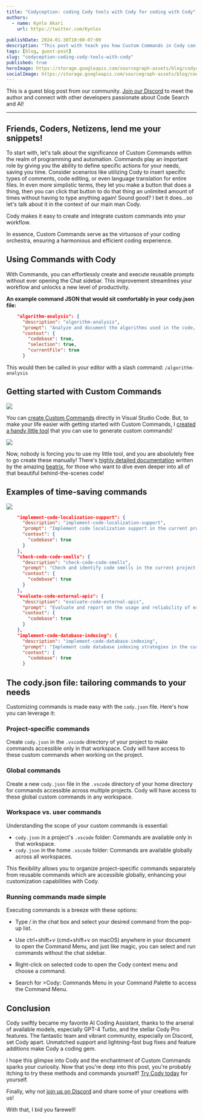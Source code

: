 ```yaml
---
title: "Codyception: coding Cody tools with Cody for coding with Cody"
authors:
  - name: Kynlo Akari
    url: https://twitter.com/Kynlos
  
publishDate: 2024-01-30T10:00-07:00
description: "This post with teach you how Custom Commands in Cody can simplify your coding process by automating repetitive tasks, saving you time and effort."
tags: [blog, guest-post]
slug: "codyception-coding-cody-tools-with-cody"
published: true
heroImage: https://storage.googleapis.com/sourcegraph-assets/blog/codyception-coding-cody-tools-with-cody-v4.png
socialImage: https://storage.googleapis.com/sourcegraph-assets/blog/codyception-coding-cody-tools-with-cody-v4.png
---
```


<Alert type="secondary">This is a guest blog post from our community. <a href="https://discord.com/servers/sourcegraph-969688426372825169" target="_blank">Join our Discord</a> to meet the author and connect with other developers passionate about Code Search and AI!</Alert>

---

## Friends, Coders, Netizens, lend me your snippets!


To start with, let's talk about the significance of Custom Commands within the realm of programming and automation. Commands play an important role by giving you the ability to define specific actions for your needs, saving you time. Consider scenarios like utilizing Cody to insert specific types of comments, code editing, or even language translation for entire files. In even more simplistic terms, they let you make a button that does a thing, then you can click that button to do that thing an unlimited amount of times without having to type anything again!  Sound good? I bet it does...so let's talk about it in the context of our main man Cody.

Cody makes it easy to create and integrate custom commands into your workflow.

In essence, Custom Commands serve as the virtuosos of your coding orchestra, ensuring a harmonious and efficient coding experience.


## Using Commands with Cody

With Commands, you can effortlessly create and execute reusable prompts without ever opening the Chat sidebar. This improvement streamlines your workflow and unlocks a new level of productivity.

**An example command JSON that would sit comfortably in your cody.json file:**

```json
    "algorithm-analysis": {
      "description": "algorithm-analysis",
      "prompt": "Analyze and document the algorithms used in the code, detailing their efficiency and how they achieve their intended purpose.",
      "context": {
        "codebase": true,
        "selection": true,
        "currentFile": true
      }
```

This would then be called in your editor with a slash command: `/algorithm-analysis`


## Getting started with Custom Commands

![](https://storage.googleapis.com/sourcegraph-assets/blog/codyception-coding-cody-tools-with-cody-001.png)

You can [create Custom Commands](https://sourcegraph.com/docs/cody/capabilities/commands#custom-commands) directly in Visual Studio Code. But, to make your life easier with getting started with Custom Commands, I [created a handy little tool](https://cody.kynlo.co.uk) that you can use to generate custom commands!

![](https://storage.googleapis.com/sourcegraph-assets/blog/codyception-coding-cody-tools-with-cody-002.png)

Now, nobody is forcing you to use my little tool, and you are absolutely free to go create these manually!  There's [highly detailed documentation](https://sourcegraph.com/notebooks/Tm90ZWJvb2s6MzA1NQ==#custom-commands-194e6b3f-f682-475f-9c66-cfcc84d05c66) written by the amazing [beatrix](https://twitter.com/3eatrix), for those who want to dive even deeper into all of that beautiful behind-the-scenes code!


## Examples of time-saving commands

![](https://storage.googleapis.com/sourcegraph-assets/blog/codyception-coding-cody-tools-with-cody-003.png)

```json
    "implement-code-localization-support": {
      "description": "implement-code-localization-support",
      "prompt": "Implement code localization support in the current project, enabling adaptation to different languages and cultural preferences.",
      "context": {
        "codebase": true
      }
    },
    "check-code-code-smells": {
      "description": "check-code-code-smells",
      "prompt": "Check and identify code smells in the current project, suggesting refactoring for improved code quality.",
      "context": {
        "codebase": true
      }
    },
    "evaluate-code-external-apis": {
      "description": "evaluate-code-external-apis",
      "prompt": "Evaluate and report on the usage and reliability of external APIs in the current project, suggesting updates or replacements.",
      "context": {
        "codebase": true
      }
    },
    "implement-code-database-indexing": {
      "description": "implement-code-database-indexing",
      "prompt": "Implement code database indexing strategies in the current project, optimizing data retrieval and query performance.",
      "context": {
        "codebase": true
      }
```

## The cody.json file: tailoring commands to your needs

Customizing commands is made easy with the `cody.json` file. Here's how you can leverage it:

### Project-specific commands

Create `cody.json` in the `.vscode` directory of your project to make commands accessible only in that workspace. Cody will have access to these custom commands when working on the project.

### Global commands

Create a new `cody.json` file in the `.vscode` directory of your home directory for commands accessible across multiple projects. Cody will have access to these global custom commands in any workspace.

### Workspace vs. user commands

Understanding the scope of your custom commands is essential:

- `cody.json` in a project's `.vscode` folder: Commands are available only in that workspace.
- `cody.json` in the home `.vscode` folder: Commands are available globally across all workspaces.

This flexibility allows you to organize project-specific commands separately from reusable commands which are accessible globally, enhancing your customization capabilities with Cody.

### Running commands made simple
Executing commands is a breeze with these options:

- Type / in the chat box and select your desired command from the pop-up list.

- Use ctrl+shift+v (cmd+shift+v on macOS) anywhere in your document to open the Command Menu, and just like magic, you can select and run commands without the chat sidebar.

- Right-click on selected code to open the Cody context menu and choose a command.

- Search for >Cody: Commands Menu in your Command Palette to access the Command Menu.

## Conclusion

Cody swiftly became my favorite AI Coding Assistant, thanks to the arsenal of available models, especially GPT-4 Turbo, and the stellar Cody Pro features. The fantastic team and vibrant community, especially on Discord, set Cody apart. Unmatched support and lightning-fast bug fixes and feature additions make Cody a coding gem.

I hope this glimpse into Cody and the enchantment of Custom Commands sparks your curiosity. Now that you're deep into this post, you're probably itching to try these methods and commands yourself! [Try Cody today](https://cody.dev) for yourself. 

Finally, why not [join us on Discord](https://discord.com/servers/sourcegraph-969688426372825169) and share some of your creations with us!

With that, I bid you farewell!
